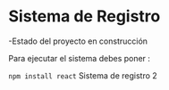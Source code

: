 <h1> Sistema de Registro </h1>
-Estado del proyecto en construcción

Para ejecutar el sistema debes poner :

```npm install react```
Sistema de registro 2
